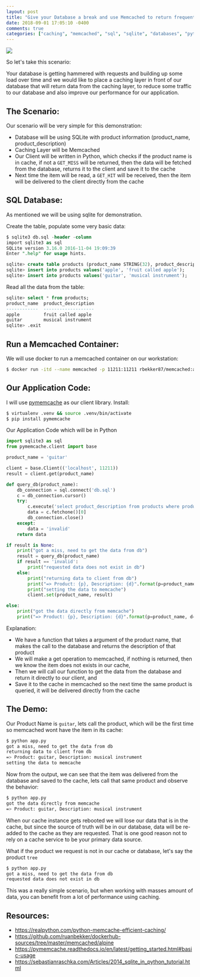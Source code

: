 ```yaml
---
layout: post
title: "Give your Database a break and use Memcached to return frequently accessed data"
date: 2018-09-01 17:05:10 -0400
comments: true
categories: ["caching", "memcached", "sql", "sqlite", "databases", "python"] 
---
```


![](https://objects.ruanbekker.com/assets/images/memcached-logo.png)

So let's take this scenario:

Your database is getting hammered with requests and building up some load over time and we would like to place a caching layer in front of our database that will return data from the caching layer, to reduce some traffic to our database and also improve our performance for our application.

## The Scenario:

Our scenario will be very simple for this demonstration:

- Database will be using SQLite with product information (product_name, product_description)
- Caching Layer will be Memcached
- Our Client will be written in Python, which checks if the product name is in cache, if not a `GET_MISS` will be returned, then the data will be fetched from the database, returns it to the client and save it to the cache
- Next time the item will be read, a `GET_HIT` will be received, then the item will be delivered to the client directly from the cache

## SQL Database:

As mentioned we will be using sqlite for demonstration.

Create the table, populate some very basic data:

```sql
$ sqlite3 db.sql -header -column
import sqlite3 as sql
SQLite version 3.16.0 2016-11-04 19:09:39
Enter ".help" for usage hints.

sqlite> create table products (product_name STRING(32), product_description STRING(32));
sqlite> insert into products values('apple', 'fruit called apple');
sqlite> insert into products values('guitar', 'musical instrument');
```

Read all the data from the table:

```sql
sqlite> select * from products;
product_name  product_description
------------  -------------------
apple         fruit called apple
guitar        musical instrument
sqlite> .exit
```

## Run a Memcached Container:

We will use docker to run a memcached container on our workstation:

```bash
$ docker run -itd --name memcached -p 11211:11211 rbekker87/memcached:alpine
```

## Our Application Code:

I will use [pymemcache](https://pymemcache.readthedocs.io/en/latest/getting_started.html) as our client library. Install:

```bash
$ virtualenv .venv && source .venv/bin/activate
$ pip install pymemcache
```

Our Application Code which will be in Python

```python
import sqlite3 as sql
from pymemcache.client import base

product_name = 'guitar'

client = base.Client(('localhost', 11211))
result = client.get(product_name)

def query_db(product_name):
    db_connection = sql.connect('db.sql')
    c = db_connection.cursor()
    try:
        c.execute('select product_description from products where product_name = "{k}"'.format(k=product_name))
        data = c.fetchone()[0]
        db_connection.close()
    except:
        data = 'invalid'
    return data

if result is None:
    print("got a miss, need to get the data from db")
    result = query_db(product_name)
    if result == 'invalid':
        print("requested data does not exist in db")
    else:
        print("returning data to client from db")
        print("=> Product: {p}, Description: {d}".format(p=product_name, d=result))
        print("setting the data to memcache")
        client.set(product_name, result)

else:
    print("got the data directly from memcache")
    print("=> Product: {p}, Description: {d}".format(p=product_name, d=result))
```

Explanation:

- We have a function that takes a argument of the product name, that makes the call to the database and returns the description of that product
- We will make a get operation to memcached, if nothing is returned, then we know the item does not exists in our cache,
- Then we will call our function to get the data from the database and return it directly to our client, and
- Save it to the cache in memcached so the next time the same product is queried, it will be delivered directly from the cache

## The Demo:

Our Product Name is `guitar`, lets call the product, which will be the first time so memcached wont have the item in its cache:

```bash
$ python app.py
got a miss, need to get the data from db
returning data to client from db
=> Product: guitar, Description: musical instrument
setting the data to memcache
```

Now from the output, we can see that the item was delivered from the database and saved to the cache, lets call that same product and observe the behavior:

```bash
$ python app.py
got the data directly from memcache
=> Product: guitar, Description: musical instrument
```

When our cache instance gets rebooted we will lose our data that is in the cache, but since the source of truth will be in our database, data will be re-added to the cache as they are requested. That is one good reason not to rely on a cache service to be your primary data source.


What if the product we request is not in our cache or database, let's say the product `tree`

```bash
$ python app.py
got a miss, need to get the data from db
requested data does not exist in db
```

This was a really simple scenario, but when working with masses amount of data, you can benefit from a lot of performance using caching.

## Resources:

- https://realpython.com/python-memcache-efficient-caching/
- https://github.com/ruanbekker/dockerhub-sources/tree/master/memcached/alpine
- https://pymemcache.readthedocs.io/en/latest/getting_started.html#basic-usage
- https://sebastianraschka.com/Articles/2014_sqlite_in_python_tutorial.html
